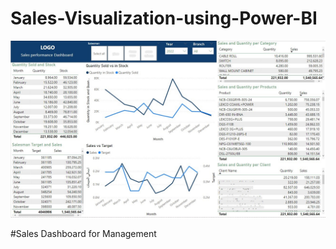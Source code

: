 # Sales-Visualization-using-Power-BI
![](https://github.com/HalahAlbadani/Sales-Visualization-using-Power-BI/blob/3363039dbeff00690d08fa73ef9e624a4ea80a2c/power%20BI%20dashboard.jpg)


#Sales Dashboard for Management
